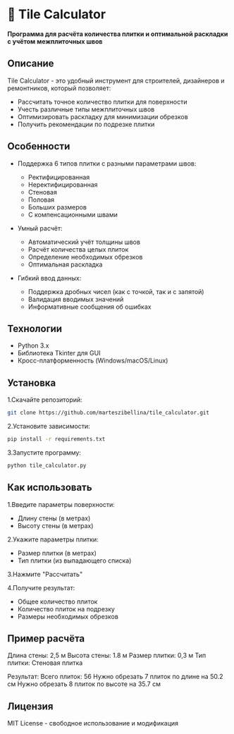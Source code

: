 # 🧮 Tile Calculator

**Программа для расчёта количества плитки и оптимальной раскладки с учётом межплиточных швов**

## Описание

Tile Calculator - это удобный инструмент для строителей, дизайнеров и ремонтников, который позволяет:

- Рассчитать точное количество плитки для поверхности
- Учесть различные типы межплиточных швов
- Оптимизировать раскладку для минимизации обрезков
- Получить рекомендации по подрезке плитки

## Особенности

- Поддержка 6 типов плитки с разными параметрами швов:
  - Ректифицированная
  - Неректифицированная
  - Стеновая
  - Половая
  - Больших размеров
  - С компенсационными швами

- Умный расчёт:
  - Автоматический учёт толщины швов
  - Расчёт количества целых плиток
  - Определение необходимых обрезков
  - Оптимальная раскладка

- Гибкий ввод данных:
  - Поддержка дробных чисел (как с точкой, так и с запятой)
  - Валидация вводимых значений
  - Информативные сообщения об ошибках

## Технологии

- Python 3.x
- Библиотека Tkinter для GUI
- Кросс-платформенность (Windows/macOS/Linux)

## Установка

1.Скачайте репозиторий:

```bash
git clone https://github.com/marteszibellina/tile_calculator.git
```

2.Установите зависимости:

```bash
pip install -r requirements.txt
```

3.Запустите программу:

```bash
python tile_calculator.py
```

## Как использовать

1.Введите параметры поверхности:

- Длину стены (в метрах)
- Высоту стены (в метрах)

2.Укажите параметры плитки:

- Размер плитки (в метрах)
- Тип плитки (из выпадающего списка)

3.Нажмите "Рассчитать"

4.Получите результат:

- Общее количество плиток
- Количество плиток на подрезку
- Размеры необходимых обрезков

## Пример расчёта

Длина стены: 2,5 м
Высота стены: 1.8 м
Размер плитки: 0,3 м
Тип плитки: Стеновая плитка

Результат:
Всего плиток: 56
Нужно обрезать 7 плиток по длине на 50.2 см
Нужно обрезать 8 плиток по высоте на 35.7 см

## Лицензия

MIT License - свободное использование и модификация
